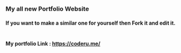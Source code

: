 ### My all new Portfolio Website

#### If you want to make a similar one for yourself then Fork it and edit it.

#

#### My portfolio Link : https://coderu.me/
